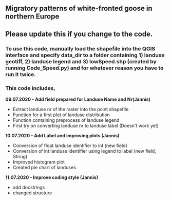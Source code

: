 ## Migratory patterns of white-fronted goose in northern Europe
## Please update this if you change to the code.

### To use this code, manually load the shapefile into the QGIS interface and specify data_dir to a folder containing 1) landuse geotiff, 2) landuse legend and 3) lowSpeed.shp (created by running Code_Speed.py) and for whatever reason you have to run it twice.

### This code includes,
**09.07.2020 - Add field prepared for Landuse Name and Nr(Jannis)**
- Extract landuse nr of the raster into the point shapefile
- Function for a first plot of landuse distribution
- Function containing preprocess of landuse legend
- First try on converting landuse nr to landuse label (Doesn't work yet)

**10.07.2020 - Add Label and improving plots (Jannis)**
- Conversion of float landuse identifier to int (new field)
- Conversion of int landuse identifier using legend to label (new field, String)
- Improved histogram plot
- Created pie chart of landuses

**11.07.2020 - Improve coding style (Jannis)**
- add docstrings
- changed structure
